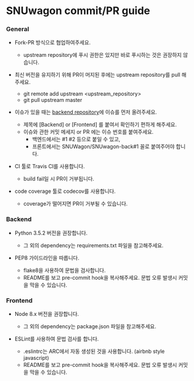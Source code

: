 # SNUwagon commit/PR guide

### General

- Fork-PR 방식으로 협업하여주세요.
  - upstream repository에 푸시 권한은 있지만 바로 푸시하는 것은 권장하지 않습니다.
- 최신 버전을 유지하기 위해 PR이 머지된 후에는 upstream repository를 pull 해주세요.
  - git remote add upstream <upstream_repository>
  - git pull upstream master

- 이슈가 있을 때는 [backend repository](https://github.com/SNUWagon/SNUwagon-back)에 이슈를 먼저 올려주세요.
  - 제목에 [Backend] or [Frontend] 를 붙여서 확인하기 편하게 해주세요.
  - 이슈와 관한 커밋 메세지 or PR 에는 이슈 번호를 붙여주세요.
    - 백엔드에서는 #1 #2 등으로 붙일 수 있고,
    - 프론트에서는 SNUWagon/SNUwagon-back#1 꼴로 붙여주어야 합니다.

- CI 툴로 Travis CI를 사용합니다.
  - build fail일 시 PR이 거부됩니다.

- code coverage 툴로 codecov를 사용합니다.
  - coverage가 떨어지면 PR이 거부될 수 있습니다.

### Backend

- Python 3.5.2 버전을 권장합니다.
  - 그 외의 dependency는 requirements.txt 파일을 참고해주세요.

- PEP8 가이드라인을 따릅니다.
  - flake8을 사용하여 문법을 검사합니다.
  - README를 보고 pre-commit hook을 복사해주세요. 문법 오류 발생시 커밋을 막을 수 있습니다.


### Frontend

- Node 8.x 버전을 권장합니다.
  - 그 외의 dependency는 package.json 파일을 참고해주세요.

- ESLint를 사용하여 문법 검사를 합니다.
  - .eslintrc는 ARC에서 자동 생성된 것을 사용합니다. (airbnb style javascript)
  - README를 보고 pre-commit hook을 복사해주세요. 문법 오류 발생시 커밋을 막을 수 있습니다.
